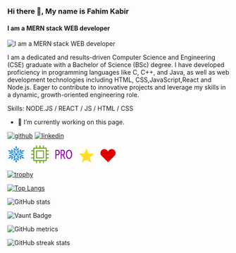 ### Hi there 👋, My name is Fahim Kabir
#### I am a MERN stack WEB developer
![I am a MERN stack WEB developer](https://media.licdn.com/dms/image/v2/D5616AQFNub8hiYxZoA/profile-displaybackgroundimage-shrink_350_1400/profile-displaybackgroundimage-shrink_350_1400/0/1731083728820?e=1736380800&v=beta&t=HFjNF5k4Gr_o18tKM3LruGQgLhPF6gEG_TjKPz0lxrU)

I am a dedicated and results-driven Computer Science and Engineering (CSE) graduate with a
Bachelor of Science (BSc) degree. I have developed proficiency in
programming languages like C, C++, and Java, as well as web development technologies
including HTML, CSS,JavaScript,React and Node.js. Eager to contribute to innovative projects and leverage my skills in a dynamic, growth-oriented engineering role.

Skills: NODE.JS / REACT / JS / HTML / CSS

- 🔭 I’m currently working on this page. 


[<img src='https://cdn.jsdelivr.net/npm/simple-icons@3.0.1/icons/github.svg' alt='github' height='40'>](https://github.com/web-pro-fahimkabir)  [<img src='https://cdn.jsdelivr.net/npm/simple-icons@3.0.1/icons/linkedin.svg' alt='linkedin' height='40'>](https://www.linkedin.com/in/https://www.linkedin.com/in/fahim-kabir-3b6a66153/?lipi=urn%3Ali%3Apage%3Ad_flagship3_feed%3B8RqSpsicT%2BikPDdqRHP%2BMg%3D%3D/)  

<a href='https://archiveprogram.github.com/'><img src='https://raw.githubusercontent.com/acervenky/animated-github-badges/master/assets/acbadge.gif' width='40' height='40'></a> <a href='https://docs.github.com/en/developers'><img src='https://raw.githubusercontent.com/acervenky/animated-github-badges/master/assets/devbadge.gif' width='40' height='40'></a> <a href='https://github.com/pricing'><img src='https://raw.githubusercontent.com/acervenky/animated-github-badges/master/assets/pro.gif' width='40' height='40'></a> <a href='https://stars.github.com/'><img src='https://raw.githubusercontent.com/acervenky/animated-github-badges/master/assets/starbadge.gif' width='35' height='35'></a> <a href='https://docs.github.com/en/github/supporting-the-open-source-community-with-github-sponsors'><img src='https://raw.githubusercontent.com/acervenky/animated-github-badges/master/assets/sponsorbadge.gif' width='35' height='35'></a> 

[![trophy](https://github-profile-trophy.vercel.app/?username=web-pro-fahimkabir)](https://github.com/ryo-ma/github-profile-trophy)

[![Top Langs](https://github-readme-stats.vercel.app/api/top-langs/?username=web-pro-fahimkabir)](https://github.com/anuraghazra/github-readme-stats)

![GitHub stats](https://github-readme-stats.vercel.app/api?username=web-pro-fahimkabir&show_icons=true&count_private=true)  

![Vaunt Badge](https://api.vaunt.dev/v1/github/entities/web-pro-fahimkabir/contributions?format=svg&private=true)  

![GitHub metrics](https://metrics.lecoq.io/web-pro-fahimkabir)  

![GitHub streak stats](https://streak-stats.demolab.com/?user=web-pro-fahimkabir)  

